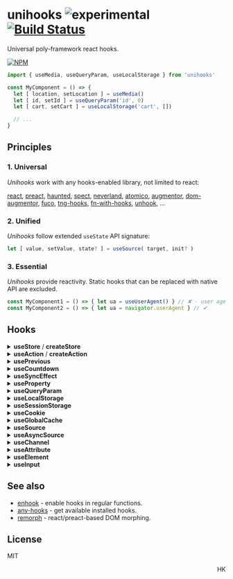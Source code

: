 # unihooks ![experimental](https://img.shields.io/badge/stability-experimental-yellow) [![Build Status](https://travis-ci.org/unihooks/unihooks.svg?branch=master)](https://travis-ci.org/unihooks/unihooks)

Universal poly-framework react hooks.

[![NPM](https://nodei.co/npm/unihooks.png?mini=true)](https://nodei.co/npm/unihooks/)

```js
import { useMedia, useQueryParam, useLocalStorage } from 'unihooks'

const MyComponent = () => {
  let [ location, setLocation ] = useMedia()
  let [ id, setId ] = useQueryParam('id', 0)
  let [ cart, setCart ] = useLocalStorage('cart', [])

  // ...
}
```

## Principles

### 1. Universal

_Unihooks_ work with any hooks-enabled library, not limited to react:

[react](https://ghub.io/react), [preact](https://ghub.io/preact), [haunted](https://ghub.io/haunted), [spect](https://ghub.io/spect), [neverland](https://ghub.io/neverland), [atomico](https://ghub.io/atomico), [augmentor](https://ghub.io/augmentor), [dom-augmentor](https://ghub.io/dom-augmentor), [fuco](https://ghub.io/fuco), [tng-hooks](https://ghub.io/tng-hooks), [fn-with-hooks](https://ghub.io/fn-with-hooks), [unhook](https://ghub.io/unhook), ...

<!--
If target framework is known in advance, the corresponding entry can be used:

```js
// framework is detected automatically
import * as hook from 'unihooks'

// preact hooks
import * as hook from 'unihooks/preact'
```
-->

### 2. Unified

_Unihooks_ follow extended `useState` API signature:

```js
let [ value, setValue, state? ] = useSource( target, init? )
```

### 3. Essential

_Unihooks_ provide reactivity. Static hooks that can be replaced with native API are excluded.

```js
const MyComponent1 = () => { let ua = useUserAgent() } // ✘ - user agent never changes
const MyComponent2 = () => { let ua = navigator.userAgent } // ✔
```

<!--
## Who Uses Unihooks

* [wishbox](https://wishbox.gift)
* [mobeewave]()
-->

## Hooks

<!-- #### App / MVC -->

<details>
<summary><strong>useStore</strong> / <strong>createStore</strong></summary>

#### `[value, setValue] = useStore(key, init?)`

Store provider with persistency and changes broadcasting. Can be used as robust application model layer.

```js
import { createStore, useStore } from 'unihooks'

createStore('users', {
  data: [],
  loading: false,
  current: null
})

function Component () {
  let [users, setUsers] = useStore('users')

  setUsers({ ...users, loading: true })

  // or as reducer
  setUsers(users => { ...users, loading: false })
}
```

#### `store = createStore(name, init)`

Create store. Can be used outside of components or hookable scope.

Ref: [store](https://ghub.io/store), [broadcast-channel](https://ghub.io/broadcast-channel), [use-store](https://ghub.io/use-store)

</details>

<details>
<summary><strong>useAction</strong> / <strong>createAction</strong></summary>


#### `[result, action] = useAction(name?, fn?)`

App action provider. Can be used to organize application controllers. If `name` is omitted, function name is used as directly.
Actions can use hooks, but they're not reactive: changing state does not cause self-recursion.

```js
createAction('load-collection', async (id) => {
  // actions can use hooks internally
  let [collection, setCollection] = useStore('collection')
  setCollection({ ...collection, loading: true})
  setCollection({ data: await load(`collection/${id}`), loading: false })

  return collection
})

function MyComponent() {
  let [collection, load] = useAction('load-collection')

  useEffect(() => {
    let data = await load(id)
  }, [id])
}
```

#### `action = createAction(name?, fn)`

Register new action, can be used independent of components/hooked scope.


</details>

<!-- - [ ] `useProps` − component props (view) provider. -->
<!-- - [ ] `useRender` + `createRender` − render (view) provider, instead of direct result. -->
<!-- - [ ] `useHistory` − -->
<!-- - [ ] `useHotkey` -->

<!-- #### State -->

<!-- - [ ] `useState` − normalized standard `useState` -->
<details>
<summary><strong>usePrevious</strong></summary>

#### `[prev] = usePrevious(value)`

Returns the previous state as described in the [React hooks FAQ](https://reactjs.org/docs/hooks-faq.html#how-to-get-the-previous-props-or-state).

```js
import { usePrevious, useState, useRender } from 'unihooks';

const Demo = () => {
  const [count, setCount] = useState(0);
  const prevCount = usePrevious(count);

  return <p>
    <button onClick={() => setCount(count + 1)}>+</button>
    <button onClick={() => setCount(count - 1)}>-</button>
    <p>
      Now: {count}, before: {prevCount}
    </p>
  </p>
};
```

</details>

<details>
<summary><strong>useCountdown</strong></summary>

#### `[n, reset] = useCountdown(start, interval=1000)`

Countdown state from `start` down to `0` with indicated `interval`. Provides robust [worker-timers](https://ghub.io/worker-timers)-based implementation (leaving tab does not break timer).

```js
import { useCountdown } from 'unihooks'

const Demo = () => {
  const [count, reset] = useCountdown(30);

  return `Remains: ${count}s`
};
```

</details>

<!--
<details>
<summary><strong>useThrottle</strong></summary>
</details>

<!-- - [ ] `useDefined` -->
<!-- - [ ] `useCounter` − track state of a number -->

<!-- #### Effects -->

<details>
<summary><strong>useSyncEffect</strong></summary>
</details>

<!-- - [ ] `useDestroy` -->
<!-- - [ ] `useEffectDeep` -->
<!-- - [ ] `useUpdate` -->
<!-- - [ ] `useTween` -->
<!-- - [ ] `useTimeout` -->
<!-- - [ ] `useInterval` -->
<!-- - [ ] `useIdle` -->
<!-- - [ ] `useImmediate` -->
<!-- - [ ] `useRaf` -->
<!-- - [ ] `useToggle` -->
<!-- - [ ] `usePing` -->
<!-- - [ ] `useFSM` -->
<!-- - [ ] `useAsync` -->
<!-- - [ ] `useHooked` - run hooks-enabled effect -->

<!-- #### Data -->

<details>
<summary><strong>useProperty</strong></summary>

#### `[value, setValue] = useProperty(target, path, init?)`

Observe any target property. Defines transparent getter/setter on a target.

```js
let target = { count: 1 }
function MyComponent () {
  const [count, setCount] = useProperty(target, 'count', 1)
}

// trigger update
target.count++
```

</details>

<details>
<summary><strong>useQueryParam</strong></summary>

#### `[value, setValue] = useQueryParam(name, init?)`

`useState` with persistency to query string. Enables `pushstate`, `replacestate` observers, as well as links withing the same origin. Reflects updates back in search string.

```js
function MyComponent () {
  let [id, setId] = useQueryParam('id')
}
```

It observes [`onpopstate`](https://developer.mozilla.org/en-US/docs/Web/API/WindowEventHandlers/onpopstate) and [`onpushstate`](https://ghub.io/onpushstate) events to trigger update.

</details>

<details>
<summary><strong>useLocalStorage</strong></summary>

#### `[value, setValue] = useLocalStorage(key, init?)`

`useState` with persistency to local storage by `key`. Unlike `useStore`, provides raw `localStorage` access.
`init` can be a function or initial value. Provides

```js
function MyComponent1 () {
  const [count, setCount] = useLocalStorage('my-count', 1)
}

function MyComponent2 () {
  const [count, setCount] = useLocalStorage('my-count')
  // count === 1

  // updates MyComponent1 as well
  setCount(2)
}

function MyComponent3 () {
  const [count, setCount] = useLocalStorage('another-count', (value) => {
    // ...initialize value from store
    return value
  })
}
```

</details>

<details>
<summary><strong>useSessionStorage</strong></summary>

#### `[value, setValue] = useSessionStorage(key, init?)`

`useLocalStorage` with `sessionStorage` as backend.

```js
function MyComponent () {
  const [count, setCount] = useSessionStorage('count', (value) => {
    // ...initialize value from store
    return value
  })
}
```

</details>

<details>
<summary><strong>useCookie</strong></summary>

#### `[value, setValue] = useCookie(name, init?)`

Cookies accessor hook.

```js
function MyComponent () {
  const [cookie, setCookie] = useCookie('foo')

  useEffect(() => {
    setCookie('baz')
  })
}
```

Does not observe cookies (there's no implemented API for that).

</details>

<details>
<summary><strong>useGlobalCache</strong></summary>

#### `[value, setValue] = useGlobalCache(key, init?)`

Get access to value stored in [globalCache](https://ghub.io/global-cache).

```js
function MyComponent () {
  const [globalValue, setGlobalValue] = useGlobalCache('value')
}
```

</details>

<details>
<summary><strong>useSource</strong></summary>

#### `[value, setValue] = useSource(storage, key)`

Generic customizable storage hook with persistency.
`storage` object provides data to underlying data structure.
Mostly usable for organizing high-level hooks.

```js
let [value, state] = useSource({
  // read value from storage
  get: (key) => myStore.get(key),

  // write value from storage
  set: (key, value) => myStore.set(key, value),

  // compare if value must be written. By default Object.is.
  is: (a, b) => a.toString() === b.toString(),

  // scheduler for persistency
  plan(fn) { let id = setTimeout(fn); return () => clearTimeout(id) }
}, 'foo', initValue)
```

</details>

<details>
<summary><strong>useAsyncSource</strong></summary>
</details>

<details>
<summary><strong>useChannel</strong></summary>
</details>

<!-- - [ ] `useSharedState` − state, shared between browser tabs -->
<!-- - [ ] `useSharedStorage` − state, shared between browser tabs -->
<!-- - [ ] `useFiles` -->
<!-- - [ ] `useDB` -->
<!-- - [ ] `useClipboard` -->
<!-- - [ ] `useFavicon` -->
<!-- - [ ] `useRemote` -->

<!-- #### DOM -->

<!-- - [ ] `useEvent` − subscribe to events -->
<!-- - [ ] `useElement` / `useElements` − query element or elements -->
<details>
<summary><strong>useAttribute</strong></summary>

#### `[attr, setAttr] = useAttribute( element | ref, name)`

Element attribute hook. Serializes value to attribute, creates attribute observer, handles edge-cases. `null`/`undefined` value removes attribute from element.

```js
function MyButton() {
  let [attr, setAttr] = useAttribute(el, 'loading')

  setAttr(true)

  useEffect(() => {
    // remove attribute
    return () => setAttr()
  }, [])
}
```

</details>

<!-- - [ ] `useLocation` − browser location -->
<!-- - [ ] `useData` − read / write element dataset -->
<!-- - [ ] `useClass` − manipulate element `classList` -->
<!-- - [ ] `useMount` − `onconnected` / `ondisconnected` events -->
<!-- - [ ] `useStyle` − set element style -->
<!-- - [ ] `usePermission` -->
<!-- - [ ] `useTitle` -->
<!-- - [ ] `useMeta` -->
<!-- - [ ] `useRoute` -->
<!-- - [ ] `useMutation` − -->
<!-- - [ ] `useHost` −  -->

<!-- #### UI -->

<details>
<summary><strong>useElement</strong></summary>

#### `[element] = useElement( selector | element | ref )`

Get element, either from `ref`, by `selector` or directly.

<!-- Updates whenever selected element or `ref.current` changes. -->

```js
function MyButton() {
  let ref = useRef()
  let [value, setValue] = useElement(ref)

  return <input ref={ref} value={value}/>
}
```

</details>

<details>
<summary><strong>useInput</strong></summary>

#### `[value, setValue] = useInput( name | selector | element | ref )`

Input element hook. Serializes value to input, creates input observer. `null`/`undefined` values remove attribute from element.

```js
function MyButton() {
  let ref = useRef()
  let [value, setValue] = useInput(ref)

  return <input ref={ref} value={value}/>
}
```

</details>

<!-- - [ ] `useFormField` − form state hook -->
<!-- - [ ] `useForm` − form state hook -->
<!-- - [ ] `useTable` − table state hook -->
<!-- - [ ] `useDialog` − dialog builder helper -->
<!-- - [ ] `useMenu` − menu builder helper -->
<!-- - [ ] `useToast` − toast builder helper -->
<!-- - [ ] `usePopover` − popover builder helper -->
<!-- - [ ] `useLocale` − -->

<!-- #### Appearance -->

<!-- - [ ] `useMedia` -->
<!-- - [ ] `useCSS` -->
<!-- - [ ] `useSize` -->
<!-- - [ ] `useFullscreen` -->
<!-- - [ ] `useAudio` -->
<!-- - [ ] `useSpeech` -->
<!-- - [ ] `useLockBodyScroll` -->

<!-- #### Interaction -->

<!-- - [ ] `useHover` − hover state of an element -->
<!-- - [ ] `useEvent` − subscribe to an event -->
<!-- - [ ] `useResize` − track element size -->
<!-- - [ ] `useIntersection` − track element intersection via Intersection observer -->
<!-- - [ ] `useDrag` / `useDrop` − drag / drop interaction helper -->
<!-- - [ ] `useIdle` − track idle state -->
<!-- - [ ] `useMove` − track mouse/pointer move with inertia -->
<!-- - [ ] `usePan` − track panning -->
<!-- - [ ] `useZoom` − track zoom -->
<!-- - [ ] `useKey` − track key press -->
<!-- - [ ] `useShortcut` − track combination of keys -->
<!-- - [ ] `useArrows` − track arrows -->
<!-- - [ ] `useTyping` − detect if user is typing -->
<!-- - [ ] `useScrolling` − detect if user is scolling -->
<!-- - [ ] `usePageLeave` − -->
<!-- - [ ] `useScroll` − -->
<!-- - [ ] `useClickAway` − -->
<!-- - [ ] `useFocusOutside` − -->

<!-- #### Hardware -->

<!-- - [ ] `useNetwork` -->
<!-- - [ ] `useOrientation` -->
<!-- - [ ] `useMedia` -->
<!-- - [ ] `useAccelerometer` -->
<!-- - [ ] `useBattery` -->
<!-- - [ ] `useGeolocation` -->
<!-- - [ ] `useMediaDevices` -->
<!-- - [ ] `useVibrate` -->
<!-- - [ ] `useMotion` -->

<!-- #### Async / Stream -->

<!-- - [ ] `useStream` -->
<!-- - [ ] `useObservable` -->
<!-- - [ ] `useAsyncIterator` -->
<!-- - [ ] `useGenerator` -->
<!-- - [ ] `usePromise` -->
<!-- - [ ] `useEmitter` -->

<!-- #### Standard -->

<!-- - [ ] `useState` -->
<!-- - [ ] `useEffect` -->
<!-- - [ ] `useMemo` -->
<!-- - [ ] `useCallback` -->
<!-- - [ ] `useContext` -->
<!-- - [ ] `useReducer` -->
<!-- - [ ] `useLayoutEffect` -->
<!-- - [ ] `useRef` -->

<!--

### let [state, setState] = useState(target|key?, init, deps?)

`useState` extension with `target` or `key` first argument and `deps` the last argument. State can be identified, read and reinitialized that way.

```js
let [x, setX] = useState(element, null, [])

// depending on component props - reinit the state
let [value, setValue] = useState(() => props.x, [props.x])
```

Ref: [use-store](https://ghub.io/use-store)

-->


## See also

* [enhook](https://ghub.io/enhook) - enable hooks in regular functions.
* [any-hooks](https://ghub.io/any-hooks) - get available installed hooks.
* [remorph](https://ghub.io/remorph) - react/preact-based DOM morphing.

## License

MIT

<p align="right">HK</p>
